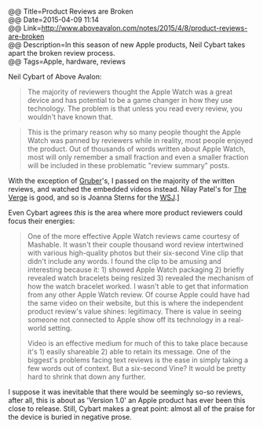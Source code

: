 @@ Title=Product Reviews are Broken  
@@ Date=2015-04-09 11:14  
@@ Link=http://www.aboveavalon.com/notes/2015/4/8/product-reviews-are-broken  
@@ Description=In this season of new Apple products, Neil Cybart takes apart the broken review process.  
@@ Tags=Apple, hardware, reviews  

Neil Cybart of Above Avalon:
>The majority of reviewers thought the Apple Watch was a great device and has potential to be a game changer in how they use technology. The problem is that unless you read every review, you wouldn't have known that.

>This is the primary reason why so many people thought the Apple Watch was panned by reviewers while in reality, most people enjoyed the product. Out of thousands of words written about Apple Watch, most will only remember a small fraction and even a smaller fraction will be included in these problematic "review summary" posts.

With the exception of [Gruber](http://daringfireball.net/2015/04/the_apple_watch)'s, I passed on the majority of the written reviews, and watched the embedded videos instead. Nilay Patel's for [The Verge](https://www.youtube.com/watch?v=noZAqbn92gM) is good, and so is Joanna Sterns for the [WSJ](https://www.youtube.com/watch?v=SAXRJPbT-5M).] 

Even Cybart agrees *this* is the area where more product reviewers could focus their energies:
>One of the more effective Apple Watch reviews came courtesy of Mashable. It wasn't their couple thousand word review intertwined with various high-quality photos but their six-second Vine clip that didn't include any words. I found the clip to be amusing and interesting because it: 1) showed Apple Watch packaging 2) briefly revealed watch bracelets being resized 3) revealed the mechanism of how the watch bracelet worked. I wasn't able to get that information from any other Apple Watch review. Of course Apple could have had the same video on their website, but this is where the independent product review's value shines: legitimacy. There is value in seeing someone not connected to Apple show off its technology in a real-world setting. 
>
>Video is an effective medium for much of this to take place because it's 1) easily shareable 2) able to retain its message. One of the biggest's problems facing text reviews is the ease in simply taking a few words out of context. But a six-second Vine? It would be pretty hard to shrink that down any further.

I suppose it was inevitable that there would be seemingly so-so reviews, after all, this is about as 'Version 1.0' an Apple product has ever been this close to release. Still, Cybart makes a great point: almost all of the praise for the device is buried in negative prose. 